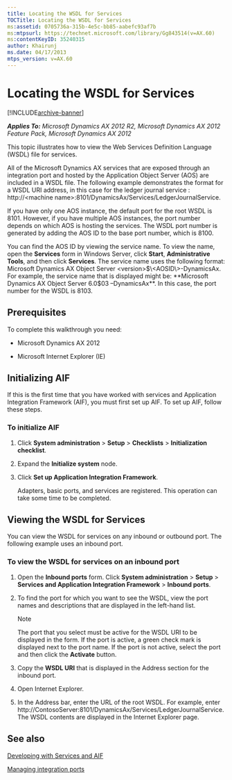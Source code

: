 ```yaml
---
title: Locating the WSDL for Services
TOCTitle: Locating the WSDL for Services
ms:assetid: 0705736a-315b-4e5c-bb85-aabefc93af7b
ms:mtpsurl: https://technet.microsoft.com/library/Gg843514(v=AX.60)
ms:contentKeyID: 35240315
author: Khairunj
ms.date: 04/17/2013
mtps_version: v=AX.60
---
```


# Locating the WSDL for Services 


[!INCLUDE[archive-banner](includes/archive-banner.md)]


_**Applies To:** Microsoft Dynamics AX 2012 R2, Microsoft Dynamics AX 2012 Feature Pack, Microsoft Dynamics AX 2012_

This topic illustrates how to view the Web Services Definition Language (WSDL) file for services.

All of the Microsoft Dynamics AX services that are exposed through an integration port and hosted by the Application Object Server (AOS) are included in a WSDL file. The following example demonstrates the format for a WSDL URI address, in this case for the ledger journal service : http://\<machine name\>:8101/DynamicsAx/Services/LedgerJournalService.

If you have only one AOS instance, the default port for the root WSDL is 8101. However, if you have multiple AOS instances, the port number depends on which AOS is hosting the services. The WSDL port number is generated by adding the AOS ID to the base port number, which is 8100.

You can find the AOS ID by viewing the service name. To view the name, open the **Services** form in Windows Server, click **Start**, **Administrative Tools**, and then click **Services**. The service name uses the following format: Microsoft Dynamics AX Object Server \<version\>$\<AOSID\>-DynamicsAx. For example, the service name that is displayed might be: **Microsoft Dynamics AX Object Server 6.0$03 –DynamicsAx**. In this case, the port number for the WSDL is 8103.

## Prerequisites

To complete this walkthrough you need:

  - Microsoft Dynamics AX 2012

  - Microsoft Internet Explorer (IE)

## Initializing AIF

If this is the first time that you have worked with services and Application Integration Framework (AIF), you must first set up AIF. To set up AIF, follow these steps.

### To initialize AIF

1.  Click **System administration** \> **Setup** \> **Checklists** \> **Initialization checklist**.

2.  Expand the **Initialize system** node.

3.  Click **Set up Application Integration Framework**.
    
    Adapters, basic ports, and services are registered. This operation can take some time to be completed.

## Viewing the WSDL for Services

You can view the WSDL for services on any inbound or outbound port. The following example uses an inbound port.

### To view the WSDL for services on an inbound port

1.  Open the **Inbound ports** form. Click **System administration** \> **Setup** \> **Services and Application Integration Framework** \> **Inbound ports**.

2.  To find the port for which you want to see the WSDL, view the port names and descriptions that are displayed in the left-hand list.
    

    > [!NOTE]
    > <P>The port that you select must be active for the WSDL URI to be displayed in the form. If the port is active, a green check mark is displayed next to the port name. If the port is not active, select the port and then click the <STRONG>Activate</STRONG> button.</P>



3.  Copy the **WSDL URI** that is displayed in the Address section for the inbound port.

4.  Open Internet Explorer.

5.  In the Address bar, enter the URL of the root WSDL. For example, enter http://ContosoServer:8101/DynamicsAx/Services/LedgerJournalService. The WSDL contents are displayed in the Internet Explorer page.

## See also

[Developing with Services and AIF](developing-with-services-and-aif.md)

[Managing integration ports](managing-integration-ports.md)

